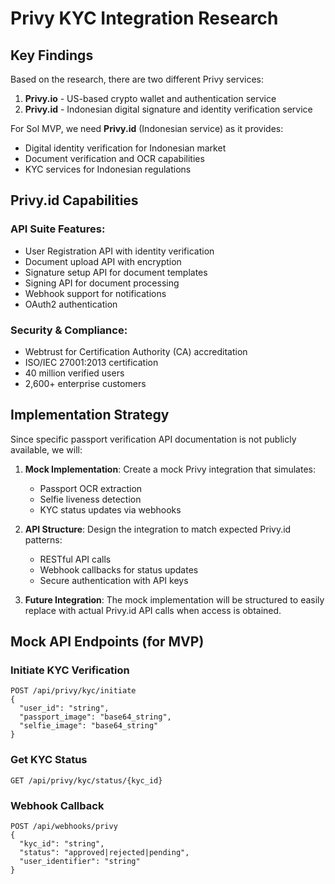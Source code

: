 # Privy KYC Integration Research

## Key Findings

Based on the research, there are two different Privy services:

1. **Privy.io** - US-based crypto wallet and authentication service
2. **Privy.id** - Indonesian digital signature and identity verification service

For Sol MVP, we need **Privy.id** (Indonesian service) as it provides:
- Digital identity verification for Indonesian market
- Document verification and OCR capabilities
- KYC services for Indonesian regulations

## Privy.id Capabilities

### API Suite Features:
- User Registration API with identity verification
- Document upload API with encryption
- Signature setup API for document templates
- Signing API for document processing
- Webhook support for notifications
- OAuth2 authentication

### Security & Compliance:
- Webtrust for Certification Authority (CA) accreditation
- ISO/IEC 27001:2013 certification
- 40 million verified users
- 2,600+ enterprise customers

## Implementation Strategy

Since specific passport verification API documentation is not publicly available, we will:

1. **Mock Implementation**: Create a mock Privy integration that simulates:
   - Passport OCR extraction
   - Selfie liveness detection
   - KYC status updates via webhooks

2. **API Structure**: Design the integration to match expected Privy.id patterns:
   - RESTful API calls
   - Webhook callbacks for status updates
   - Secure authentication with API keys

3. **Future Integration**: The mock implementation will be structured to easily replace with actual Privy.id API calls when access is obtained.

## Mock API Endpoints (for MVP)

### Initiate KYC Verification
```
POST /api/privy/kyc/initiate
{
  "user_id": "string",
  "passport_image": "base64_string",
  "selfie_image": "base64_string"
}
```

### Get KYC Status
```
GET /api/privy/kyc/status/{kyc_id}
```

### Webhook Callback
```
POST /api/webhooks/privy
{
  "kyc_id": "string",
  "status": "approved|rejected|pending",
  "user_identifier": "string"
}
```

